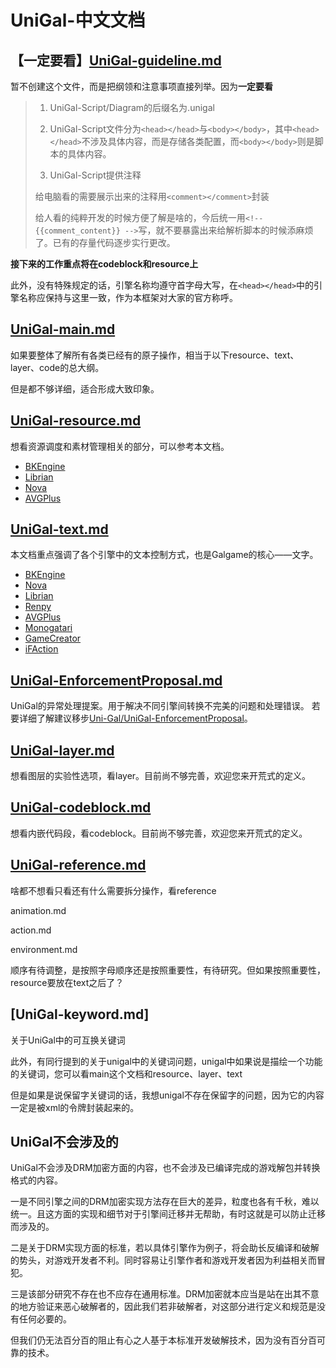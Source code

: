 ﻿# UniGal-中文文档

## **【一定要看】**[UniGal-guideline.md](UniGal-guideline.md)

暂不创建这个文件，而是把纲领和注意事项直接列举。因为**一定要看**

>
>1. UniGal-Script/Diagram的后缀名为.unigal
>
>2. UniGal-Script文件分为```<head></head>```与```<body></body>```，其中```<head></head>```不涉及具体内容，而是存储各类配置，而```<body></body>```则是脚本的具体内容。
>
>3. UniGal-Script提供注释
>
>给电脑看的需要展示出来的注释用```<comment></comment>```封装
>
>给人看的纯粹开发的时候方便了解是啥的，今后统一用```<!-- {{comment_content}} -->```写，就不要暴露出来给解析脚本的时候添麻烦了。已有的存量代码逐步实行更改。
>

**接下来的工作重点将在codeblock和resource上**

此外，没有特殊规定的话，引擎名称均遵守首字母大写，在```<head></head>```中的引擎名称应保持与这里一致，作为本框架对大家的官方称呼。

## [UniGal-main.md](UniGal-main.md)

如果要整体了解所有各类已经有的原子操作，相当于以下resource、text、layer、code的总大纲。

但是都不够详细，适合形成大致印象。

## [UniGal-resource.md](UniGal-resource.md)

想看资源调度和素材管理相关的部分，可以参考本文档。

+ [BKEngine](UniGal-resource.md#BKEngine)
+ [Librian](UniGal-resource.md#Librian)
+ [Nova](UniGal-resource.md#Nova)
+ [AVGPlus](UniGal-resource.md#AVGPlus)

## [UniGal-text.md](UniGal-text.md)

本文档重点强调了各个引擎中的文本控制方式，也是Galgame的核心——文字。

+ [BKEngine](UniGal-text.md#BKEngine)
+ [Nova](UniGal-text.md#Nova)
+ [Librian](UniGal-text.md#Librian)
+ [Renpy](UniGal-text.md#Renpy)
+ [AVGPlus](UniGal-text.md#AVGPlus)
+ [Monogatari](UniGal-text.md#Monogatari)
+ [GameCreator](UniGal-text.md#GameCreator)
+ [iFAction](UniGal-text.md#iFAction)

## [UniGal-EnforcementProposal.md](UniGal-EnforcementProposal.md)
UniGal的异常处理提案。用于解决不同引擎间转换不完美的问题和处理错误。
若要详细了解建议移步[Uni-Gal/UniGal-EnforcementProposal](https://github.com/Uni-Gal/UniGal-EnforcementProposal/)。

## [UniGal-layer.md](UniGal-layer.md)
想看图层的实验性选项，看layer。目前尚不够完善，欢迎您来开荒式的定义。

## [UniGal-codeblock.md](UniGal-codeblock.md)
想看内嵌代码段，看codeblock。目前尚不够完善，欢迎您来开荒式的定义。

## [UniGal-reference.md](UniGal-reference.md)
啥都不想看只看还有什么需要拆分操作，看reference

animation.md

action.md

environment.md

顺序有待调整，是按照字母顺序还是按照重要性，有待研究。但如果按照重要性，resource要放在text之后了？

## [UniGal-keyword.md]

关于UniGal中的可互换关键词

此外，有同行提到的关于unigal中的关键词问题，unigal中如果说是描绘一个功能的关键词，您可以看main这个文档和resource、layer、text

但是如果是说保留字关键词的话，我想unigal不存在保留字的问题，因为它的内容一定是被xml的令牌封装起来的。

## UniGal不会涉及的

UniGal不会涉及DRM加密方面的内容，也不会涉及已编译完成的游戏解包并转换格式的内容。

一是不同引擎之间的DRM加密实现方法存在巨大的差异，粒度也各有千秋，难以统一。且这方面的实现和细节对于引擎间迁移并无帮助，有时这就是可以防止迁移而涉及的。

二是关于DRM实现方面的标准，若以具体引擎作为例子，将会助长反编译和破解的势头，对游戏开发者不利。同时容易让引擎作者和游戏开发者因为利益相关而冒犯。

三是该部分研究不存在也不应存在通用标准。DRM加密就本应当是站在出其不意的地方验证来恶心破解者的，因此我们若非破解者，对这部分进行定义和规范是没有任何必要的。

但我们仍无法百分百的阻止有心之人基于本标准开发破解技术，因为没有百分百可靠的技术。
